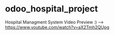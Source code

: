 # odoo_hospital_project
Hospital Managment System Video Preview :) --> https://www.youtube.com/watch?v=aX2Tmh2QUpg
